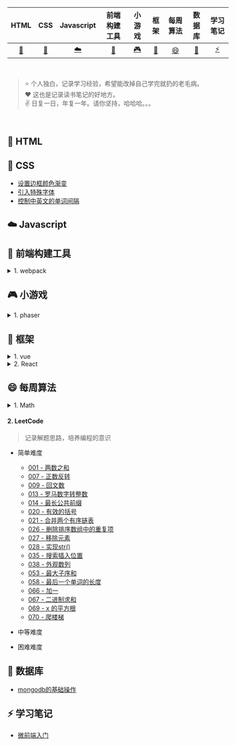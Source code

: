 |         HTML         |                CSS                |          Javascript          |           前端构建工具           |               小游戏               |           框架           |           每周算法           |           数据库          |           学习笔记          |
| :------------------: | :-------------------------------: | :--------------------------: | :------------------------------: | :--------------------------------: | :----------------------: | :----------------------: | :----------------------: | :----------------------: |
| [:memo:](#memo-HTML) | [:floppy_disk:](#floppy_disk-CSS) | [:cloud:](#cloud-Javascript) | [:wrench:](#wrench-前端构建工具) | [:video_game:](#video_game-小游戏) | [:hammer:](#hammer-框架) | [:smile:](#smile-每周算法) | [:briefcase:](#briefcase-数据库) | [ :zap: ](#zap-学习笔记) |

<br/>

> ⭐️ 个人独白，记录学习经验，希望能改掉自己学完就扔的老毛病。  
> :heart: 这也是记录读书笔记的好地方。   
> :v: 日复一日，年复一年。请你坚持，哈哈哈。。。  

<br/>

## :memo: HTML

## :floppy_disk: CSS

- [设置边框颜色渐变](./src/css/dot/border.md#设置边框颜色渐变)
- [引入特殊字体](./src/css/dot/border.md#引入特殊字体)
- [控制中英文的单词间隔](./src/css/dot/border.md#控制中英文的单词间隔)

## :cloud: Javascript

## :wrench: 前端构建工具

<details >
  <summary>1. webpack</summary> 
  
  - 从零搭建webpack配置系列
    - [从零搭建webpack配置 - ES6](./src/builds-tools/webpack/es6)
    - [从零搭建webpack配置 - 配置html模板](./src/builds-tools/webpack/html-webpack-plugin)
    - [从零搭建webpack配置 - devserver](./src/builds-tools/webpack/devserver)
    - [从零搭建webpack配置 - 引用css](./src/builds-tools/webpack/css)
    - [从零搭建webpack配置 - 引用图片](./src/builds-tools/webpack/image)
    - [从零搭建webpack配置 - 代码分割](./src/builds-tools/webpack/codeSplit)

  - 配置
    - [resolve解析](./src/builds-tools/webpack/webpack-config/resolve.md)

  - plugin
    - [打包前清空dist目录 -- clean-webpack-plugin](./src/builds-tools/webpack/plugin/cleanWebpack.md#安利插件----clean-webpack-plugin)
  - 知识小点
    - [使用 Prettier格式化代码](./src/builds-tools/dot#使用-prettier格式化代码)
  
</details>


## :video_game: 小游戏

<details >
  <summary>1. phaser</summary> 
  
  - [webpack + phaser-ce@2.11.0](./src/h5-game/phaser/webpack+phaser-ce)
  - [Phaser中的事件机制](./src/h5-game/phaser/event)
  - [基于Phaser的加载进度条实现](./src/h5-game/phaser/loading)
  - [使用对象池模式优化游戏性能](./src/h5-game/phaser/object-mode)
  - [基于phaser的滚动排行榜](./src/h5-game/phaser/ranking-list)
  - [基于phaser的天降火鸡demo](./src/h5-game/phaser/turkey)
 
</details>

## :hammer: 框架

<details >
  <summary>1. vue</summary> 
  
  - vue基础
    - [简单的弹窗组件实现](./src/vue/vue/component.md)
    - [图片预加载](./src/vue/preload-image)
    - [vue移动端适配方案--vw](./src/vue/dot/mobile.md)
    - [基础组件的自动化全局注册](./src/vue/vue-component)
    - [全局过滤器注册](./src/vue/dot/filter.md)
    - [实现防抖/节流HOC](./src/vue/dot/throttle.md)
    - [实现弹出窗popover](./src/vue/dot/popover.md)

  - vuex
    - [vuex的基本项目结构](./src/vue/vuex)
    - [vuex-pathify的基本项目结构](./src/vue/vuex-pathify)

  - vue-cli
    - [通过环境变量设置publicPath](./src/vue/vue-cli/publicPath.md)
    - [更多vue-cli3配置参考 - vue-cli3-config-reference](https://github.com/chenweihuan/vue-cli3-config-reference)

  - vue-router
    - [vue-router的使用方法](./src/vue/vue-router)

  - 知识小点
    - [给 router-link 绑定事件](./src/vue/dot/README.md#给router-link绑定事件)
    - [监听route的变化](./src/vue/dot/README.md#监听route的变化)
    - [在火狐浏览器中，disabled的input元素不会执行父组件的click事件](./src/vue/dot/README.md#disabled的input元素不会执行父组件的click事件)
  
</details >
  
<details >
  <summary>2. React</summary> 
  
  - react-redux
    - [如何安装Redux-DevTools](./src/React/Redux-DevTools.md)
    - [react-redux的使用和基本项目机构](./src/React/react-redux)
    
</details >

## :smile: 每周算法

<details >
  <summary>1. Math</summary> 
  
  - [斐波那契数列](./src/arithmetic/math/feibo.md)
  - [水仙花数](./src/arithmetic/math/daffodil.md)
  - [杨辉三角](./src/arithmetic/math/three.md)
  - [找到100以内的质数](./src/arithmetic/math/primeNum.md)
  - [实现九九乘法表](./src/arithmetic/math/nine.md)
    
</details >

#### 2. LeetCode

> 记录解题思路，培养编程的意识  

- 简单难度
  - [001 - 两数之和](./src/arithmetic/LeetCode/twoSum.md)
  - [007 - 正数反转](./src/arithmetic/LeetCode/reverseInt.md)
  - [009 - 回文数](./src/arithmetic/LeetCode/isPalindrome.md)
  - [013 - 罗马数字转整数](./src/arithmetic/LeetCode/RomanToInt.md)
  - [014 - 最长公共前缀](./src/arithmetic/LeetCode/longCommonPre.md)
  - [020 - 有效的括号](./src/arithmetic/LeetCode/ValidParentheses.md)
  - [021 - 合并两个有序链表](./src/arithmetic/LeetCode/MergeTwoSortedLists.md)
  - [026 - 删除排序数组中的重复项](./src/arithmetic/LeetCode/RemoveDuplicatesFromSortedArray.md)
  - [027 - 移除元素](./src/arithmetic/LeetCode/RemoveElement.md)
  - [028 - 实现str()](./src/arithmetic/LeetCode/ImplementStrStr.md)
  - [035 - 搜索插入位置](./src/arithmetic/LeetCode/SearchInsertPosition.md)
  - [038 - 外观数列](./src/arithmetic/LeetCode/CountAndSay.md)
  - [053 - 最大子序和](./src/arithmetic/LeetCode/MaximumSubarray.md)
  - [058  - 最后一个单词的长度](./src/arithmetic/LeetCode/LengthLastWord.md)
  - [066 - 加一](./src/arithmetic/LeetCode/PlusOne.md)
  - [067 - 二进制求和](./src/arithmetic/LeetCode/AddBinary.md)
  - [069 - x 的平方根](./src/arithmetic/LeetCode/Sqrt(x).md)
  - [070 - 爬楼梯](./src/arithmetic/LeetCode/ClimbingStairs.md)
- 中等难度

- 困难难度

## :briefcase: 数据库

- [mongodb的基础操作](./src/data-base/mongodb)

## :zap: 学习笔记

- [微前端入门](./src/learn-note/micro-frontend.md)
